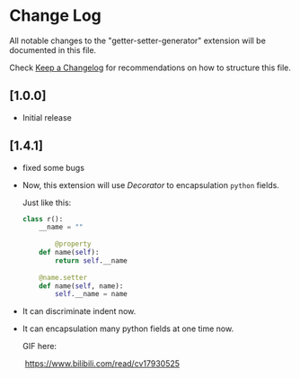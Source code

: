 # Change Log

All notable changes to the "getter-setter-generator" extension will be documented in this file.

Check [Keep a Changelog](http://keepachangelog.com/) for recommendations on how to structure this file.

## [1.0.0]

- Initial release

## [1.4.1]

- fixed some bugs

- Now, this extension will use *Decorator* to encapsulation `python` fields. 

  Just like this:

  ```python
  class r():
      __name = ""
      
          @property
      def name(self):
          return self.__name
      
      @name.setter
      def name(self, name):
          self.__name = name
  ```

- It can discriminate indent now.

- It can encapsulation many python fields at one time now.

  GIF here:

  ​	https://www.bilibili.com/read/cv17930525